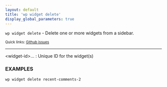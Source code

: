 ```yaml
---
layout: default
title: 'wp widget delete'
display_global_parameters: true
---
```


`wp widget delete` - Delete one or more widgets from a sidebar.

<small>Quick links: <a href="https://github.com/wp-cli/wp-cli/issues?q=is%3Aopen+label%3Acommand%3Awidget-delete+sort%3Aupdated-desc">Github issues</a></small>

<hr />

&lt;widget-id&gt;...
: Unique ID for the widget(s)

### EXAMPLES

    wp widget delete recent-comments-2



